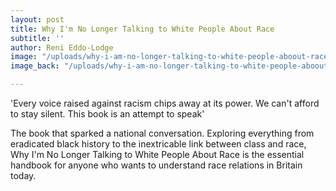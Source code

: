 ```yaml
---
layout: post
title: Why I'm No Longer Talking to White People About Race
subtitle: ''
author: Reni Eddo-Lodge
image: "/uploads/why-i-am-no-longer-talking-to-white-people-aboout-race.jpeg"
image_back: "/uploads/why-i-am-no-longer-talking-to-white-people-aboout-race2.jpeg"

---
```

'Every voice raised against racism chips away at its power. We can't afford to stay silent. This book is an attempt to speak'  
  
The book that sparked a national conversation. Exploring everything from eradicated black history to the inextricable link between class and race, Why I'm No Longer Talking to White People About Race is the essential handbook for anyone who wants to understand race relations in Britain today.